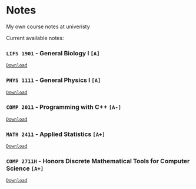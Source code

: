 # Notes
My own course notes at univeristy

Current available notes:

### `LIFS 1901` - General Biology I **`[A]`**
[`Download`](https://github.com/FrankChen0205/notes/raw/main/LIFS_1901_Notes.pdf)
### `PHYS 1111` - General Physics I **`[A]`**
[`Download`](https://github.com/FrankChen0205/notes/raw/main/PHYS_1111_Formulas.pdf)
### `COMP 2011` - Programming with C++ **`[A-]`**
[`Download`](https://github.com/FrankChen0205/notes/raw/main/COMP_2011_Notes.pdf)
### `MATH 2411` - Applied Statistics **`[A+]`**
[`Download`](https://github.com/FrankChen0205/notes/raw/main/MATH_2411_Notes.pdf)
### `COMP 2711H` - Honors Discrete Mathematical Tools for Computer Science **`[A+]`**
[`Download`](https://github.com/FrankChen0205/notes/raw/main/COMP_2711H_Notes.pdf)

